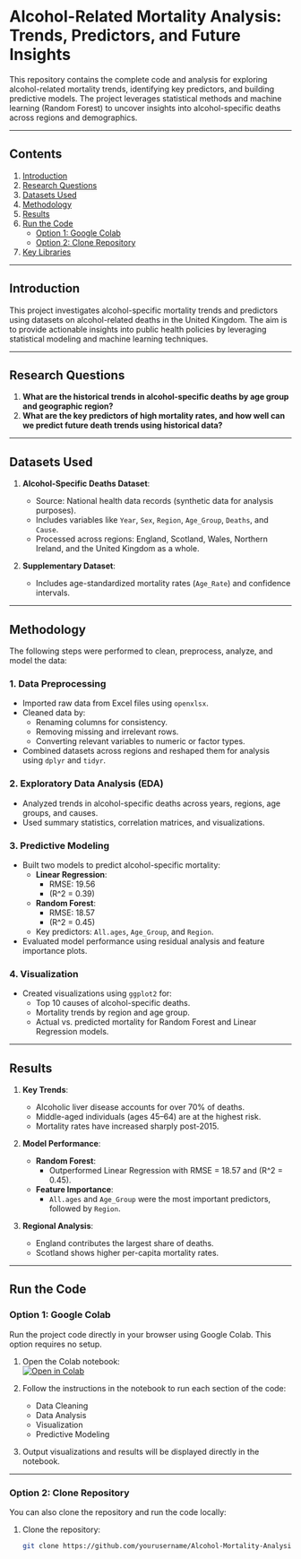 # Alcohol-Related Mortality Analysis: Trends, Predictors, and Future Insights

This repository contains the complete code and analysis for exploring alcohol-related mortality trends, identifying key predictors, and building predictive models. The project leverages statistical methods and machine learning (Random Forest) to uncover insights into alcohol-specific deaths across regions and demographics.

---

## **Contents**
1. [Introduction](#introduction)
2. [Research Questions](#research-questions)
3. [Datasets Used](#datasets-used)
4. [Methodology](#methodology)
5. [Results](#results)
6. [Run the Code](#run-the-code)
   - [Option 1: Google Colab](#option-1-google-colab)
   - [Option 2: Clone Repository](#option-2-clone-repository)
7. [Key Libraries](#key-libraries)

---

## **Introduction**
This project investigates alcohol-specific mortality trends and predictors using datasets on alcohol-related deaths in the United Kingdom. The aim is to provide actionable insights into public health policies by leveraging statistical modeling and machine learning techniques.

---

## **Research Questions**
1. **What are the historical trends in alcohol-specific deaths by age group and geographic region?**
2. **What are the key predictors of high mortality rates, and how well can we predict future death trends using historical data?**

---

## **Datasets Used**
1. **Alcohol-Specific Deaths Dataset**:
   - Source: National health data records (synthetic data for analysis purposes).
   - Includes variables like `Year`, `Sex`, `Region`, `Age_Group`, `Deaths`, and `Cause`.
   - Processed across regions: England, Scotland, Wales, Northern Ireland, and the United Kingdom as a whole.

2. **Supplementary Dataset**:
   - Includes age-standardized mortality rates (`Age_Rate`) and confidence intervals.

---

## **Methodology**
The following steps were performed to clean, preprocess, analyze, and model the data:

### 1. **Data Preprocessing**
- Imported raw data from Excel files using `openxlsx`.
- Cleaned data by:
  - Renaming columns for consistency.
  - Removing missing and irrelevant rows.
  - Converting relevant variables to numeric or factor types.
- Combined datasets across regions and reshaped them for analysis using `dplyr` and `tidyr`.

### 2. **Exploratory Data Analysis (EDA)**
- Analyzed trends in alcohol-specific deaths across years, regions, age groups, and causes.
- Used summary statistics, correlation matrices, and visualizations.

### 3. **Predictive Modeling**
- Built two models to predict alcohol-specific mortality:
  - **Linear Regression**:
    - RMSE: 19.56
    - \(R^2 = 0.39\)
  - **Random Forest**:
    - RMSE: 18.57
    - \(R^2 = 0.45\)
  - Key predictors: `All.ages`, `Age_Group`, and `Region`.
- Evaluated model performance using residual analysis and feature importance plots.

### 4. **Visualization**
- Created visualizations using `ggplot2` for:
  - Top 10 causes of alcohol-specific deaths.
  - Mortality trends by region and age group.
  - Actual vs. predicted mortality for Random Forest and Linear Regression models.

---

## **Results**
1. **Key Trends**:
   - Alcoholic liver disease accounts for over 70% of deaths.
   - Middle-aged individuals (ages 45–64) are at the highest risk.
   - Mortality rates have increased sharply post-2015.

2. **Model Performance**:
   - **Random Forest**:
     - Outperformed Linear Regression with RMSE = 18.57 and \(R^2 = 0.45\).
   - **Feature Importance**:
     - `All.ages` and `Age_Group` were the most important predictors, followed by `Region`.

3. **Regional Analysis**:
   - England contributes the largest share of deaths.
   - Scotland shows higher per-capita mortality rates.

---

## **Run the Code**

### **Option 1: Google Colab**
Run the project code directly in your browser using Google Colab. This option requires no setup.

1. Open the Colab notebook:  
   [![Open in Colab](https://colab.research.google.com/assets/colab-badge.svg)](https://colab.research.google.com/your-colab-notebook-link)

2. Follow the instructions in the notebook to run each section of the code:
   - Data Cleaning
   - Data Analysis
   - Visualization
   - Predictive Modeling

3. Output visualizations and results will be displayed directly in the notebook.

---

### **Option 2: Clone Repository**
You can also clone the repository and run the code locally:

1. Clone the repository:
   ```bash
   git clone https://github.com/yourusername/Alcohol-Mortality-Analysis.git
